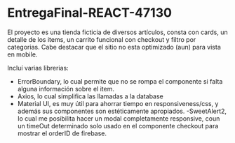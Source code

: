 # EntregaFinal-REACT-47130

El proyecto es una tienda ficticia de diversos artículos, consta con cards, un detalle de los items, un carrito funcional con checkout y filtro por categorias.
Cabe destacar que el sitio no esta optimizado (aun) para vista en mobile.

Incluí varias librerias:

- ErrorBoundary, lo cual permite que no se rompa el componente si falta alguna información sobre el item.
- Axios, lo cual simplifica las llamadas a la database
- Material UI, es muy útil para ahorrar tiempo en responsiveness/css, y además sus componentes son estéticamente apropiados.
  -SweetAlert2, lo cual me posibilita hacer un modal completamente responsive, coun un timeOut determinado solo usado en el componente checkout para mostrar el orderID de firebase.
